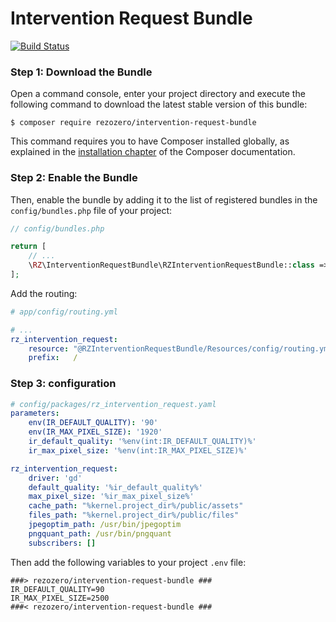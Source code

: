 # Intervention Request Bundle

[![Build Status](https://app.travis-ci.com/rezozero/intervention-request-bundle.svg?branch=master)](https://app.travis-ci.com/rezozero/intervention-request-bundle)

### Step 1: Download the Bundle

Open a command console, enter your project directory and execute the
following command to download the latest stable version of this bundle:

```console
$ composer require rezozero/intervention-request-bundle
```

This command requires you to have Composer installed globally, as explained
in the [installation chapter](https://getcomposer.org/doc/00-intro.md)
of the Composer documentation.

### Step 2: Enable the Bundle

Then, enable the bundle by adding it to the list of registered bundles
in the `config/bundles.php` file of your project:

```php
// config/bundles.php

return [
    // ...
    \RZ\InterventionRequestBundle\RZInterventionRequestBundle::class => ['all' => true],
];
```

Add the routing:

```yaml
# app/config/routing.yml

# ...
rz_intervention_request:
    resource: "@RZInterventionRequestBundle/Resources/config/routing.yml"
    prefix:   /

```
### Step 3: configuration

```yaml
# config/packages/rz_intervention_request.yaml
parameters:
    env(IR_DEFAULT_QUALITY): '90'
    env(IR_MAX_PIXEL_SIZE): '1920'
    ir_default_quality: '%env(int:IR_DEFAULT_QUALITY)%'
    ir_max_pixel_size: '%env(int:IR_MAX_PIXEL_SIZE)%'

rz_intervention_request:
    driver: 'gd'
    default_quality: '%ir_default_quality%'
    max_pixel_size: '%ir_max_pixel_size%'
    cache_path: "%kernel.project_dir%/public/assets"
    files_path: "%kernel.project_dir%/public/files"
    jpegoptim_path: /usr/bin/jpegoptim
    pngquant_path: /usr/bin/pngquant
    subscribers: []
```

Then add the following variables to your project `.env` file:

```dotenv
###> rezozero/intervention-request-bundle ###
IR_DEFAULT_QUALITY=90
IR_MAX_PIXEL_SIZE=2500
###< rezozero/intervention-request-bundle ###
```
